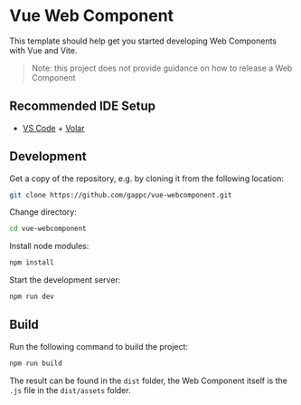 # Vue Web Component

This template should help get you started developing Web Components with Vue and Vite.

> Note: this project does not provide guidance on how to release a Web Component

## Recommended IDE Setup

- [VS Code](https://code.visualstudio.com/) + [Volar](https://marketplace.visualstudio.com/items?itemName=Vue.volar)

## Development

Get a copy of the repository, e.g. by cloning it from the following location:

```bash
git clone https://github.com/gappc/vue-webcomponent.git
```

Change directory:

```bash
cd vue-webcomponent
```

Install node modules:

```bash
npm install
```

Start the development server:

```bash
npm run dev
```

## Build

Run the following command to build the project:

```bash
npm run build
```

The result can be found in the `dist` folder, the Web Component itself is the `.js` file in the `dist/assets` folder.
